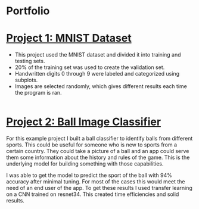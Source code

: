 # Portfolio

# [Project 1: MNIST Dataset]() 
* This project used the MNIST dataset and divided it into training and testing sets.
* 20% of the training set was used to create the validation set.
* Handwritten digits 0 through 9 were labeled and categorized using subplots.
* Images are selected randomly, which gives different results each time the program is ran.

![]()


# [Project 2: Ball Image Classifier]() 
For this example project I built a ball classifier to identify balls from different sports. This could be useful for someone who is new to sports from a certain country. They could take a picture of a ball and an app could serve them some information about the history and rules of the game. This is the underlying model for building something with those capabilities. 

I was able to get the model to predict the sport of the ball with 94% accuracy after minimal tuning. For most of the cases this would meet the need of an end user of the app. To get these results I used transfer learning on a CNN trained on resnet34. This created time efficiencies and solid results. 

![]()
